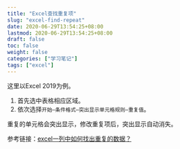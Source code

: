 ```yaml
---
title: "Excel查找重复项"
slug: "excel-find-repeat"
date: 2020-06-29T13:54:25+08:00
lastmod: 2020-06-29T13:54:25+08:00
draft: false
toc: false
weight: false
categories: ["学习笔记"]
tags: ["excel"]
---
```


 这里以Excel 2019为例。

1. 首先选中表格相应区域。
2. 依次选择`开始—条件格式—突出显示单元格规则—重复值`。

重复的单元格会突出显示，修改重复项后，突出显示自动消失。

参考链接：[excel一列中如何找出重复的数据？](https://www.zhihu.com/question/20085802)

 
